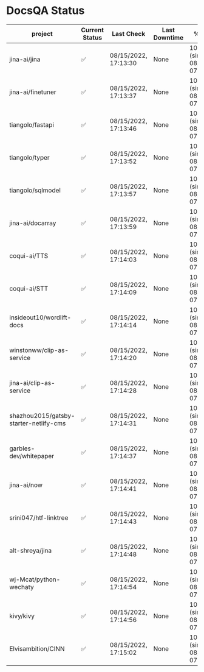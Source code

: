 # DocsQA Status

|               project                |Current Status|     Last Check     |Last Downtime|              % Uptime              |
|--------------------------------------|--------------|--------------------|-------------|------------------------------------|
|jina-ai/jina                          |✅            |08/15/2022, 17:13:30|None         |100.000 (since 08/15/2022, 07:09:42)|
|jina-ai/finetuner                     |✅            |08/15/2022, 17:13:37|None         |100.000 (since 08/15/2022, 07:09:42)|
|tiangolo/fastapi                      |✅            |08/15/2022, 17:13:46|None         |100.000 (since 08/15/2022, 07:09:42)|
|tiangolo/typer                        |✅            |08/15/2022, 17:13:52|None         |100.000 (since 08/15/2022, 07:09:42)|
|tiangolo/sqlmodel                     |✅            |08/15/2022, 17:13:57|None         |100.000 (since 08/15/2022, 07:09:42)|
|jina-ai/docarray                      |✅            |08/15/2022, 17:13:59|None         |100.000 (since 08/15/2022, 07:09:42)|
|coqui-ai/TTS                          |✅            |08/15/2022, 17:14:03|None         |100.000 (since 08/15/2022, 07:09:42)|
|coqui-ai/STT                          |✅            |08/15/2022, 17:14:09|None         |100.000 (since 08/15/2022, 07:09:42)|
|insideout10/wordlift-docs             |✅            |08/15/2022, 17:14:14|None         |100.000 (since 08/15/2022, 07:09:42)|
|winstonww/clip-as-service             |✅            |08/15/2022, 17:14:20|None         |100.000 (since 08/15/2022, 07:09:42)|
|jina-ai/clip-as-service               |✅            |08/15/2022, 17:14:28|None         |100.000 (since 08/15/2022, 07:09:42)|
|shazhou2015/gatsby-starter-netlify-cms|✅            |08/15/2022, 17:14:31|None         |100.000 (since 08/15/2022, 07:09:42)|
|garbles-dev/whitepaper                |✅            |08/15/2022, 17:14:37|None         |100.000 (since 08/15/2022, 07:09:42)|
|jina-ai/now                           |✅            |08/15/2022, 17:14:41|None         |100.000 (since 08/15/2022, 07:09:42)|
|srini047/htf-linktree                 |✅            |08/15/2022, 17:14:43|None         |100.000 (since 08/15/2022, 07:09:42)|
|alt-shreya/jina                       |✅            |08/15/2022, 17:14:48|None         |100.000 (since 08/15/2022, 07:09:42)|
|wj-Mcat/python-wechaty                |✅            |08/15/2022, 17:14:54|None         |100.000 (since 08/15/2022, 07:09:42)|
|kivy/kivy                             |✅            |08/15/2022, 17:14:56|None         |100.000 (since 08/15/2022, 07:09:42)|
|Elvisambition/CINN                    |✅            |08/15/2022, 17:15:02|None         |100.000 (since 08/15/2022, 07:09:42)|
